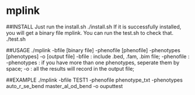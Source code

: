 mplink
======

##INSTALL
Just run the install.sh
    ./install.sh
If it is successfully installed, you will get a binary file mplink.
You can run the test.sh to check that.
    ./test.sh

##USAGE
    ./mplink -bfile [binary file] -phenofile [phenofile] -phenotypes [phenotypes] -o [output file]
    -bfile : include .bed, .fam, .bim file;
    -phenofile : 
    -phenotypes : if you have more than one phenotypes, seperate them by space;
    -o : all the results will record in the output file;

##EXAMPLE
    ./mplink -bfile TEST1 -phenofile phenotype_txt -phenotypes auto_r_se_bend master_al_od_bend -o ouputtest